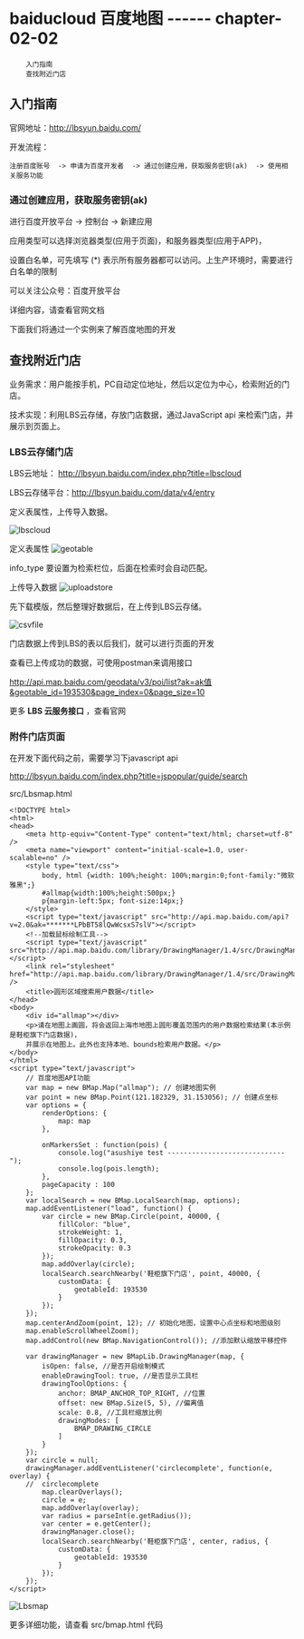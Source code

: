 # baiducloud 百度地图 ------  chapter-02-02


		入门指南
		查找附近门店


## 入门指南 

官网地址：http://lbsyun.baidu.com/

开发流程：

`注册百度账号  -> 申请为百度开发者  -> 通过创建应用，获取服务密钥(ak)  -> 使用相关服务功能`


### 通过创建应用，获取服务密钥(ak)

进行百度开放平台 -> 控制台 -> 新建应用

应用类型可以选择浏览器类型(应用于页面)，和服务器类型(应用于APP)，

设置白名单，可先填写 (*) 表示所有服务器都可以访问。上生产环境时，需要进行白名单的限制

可以关注公众号：百度开放平台

详细内容，请查看官网文档


下面我们将通过一个实例来了解百度地图的开发

## 查找附近门店

业务需求：用户能按手机，PC自动定位地址，然后以定位为中心，检索附近的门店。

技术实现：利用LBS云存储，存放门店数据，通过JavaScript api 来检索门店，并展示到页面上。

### LBS云存储门店

LBS云地址： http://lbsyun.baidu.com/index.php?title=lbscloud

LBS云存储平台：http://lbsyun.baidu.com/data/v4/entry

定义表属性，上传导入数据。

![lbscloud](lbscloud.png)

定义表属性
![geotable](geotable.png)

info_type 要设置为检索栏位，后面在检索时会自动匹配。

上传导入数据
![uploadstore](uploadstore.png)

先下载模版，然后整理好数据后，在上传到LBS云存储。

![csvfile](csvfile.png)

门店数据上传到LBS的表以后我们，就可以进行页面的开发


查看已上传成功的数据，可使用postman来调用接口

http://api.map.baidu.com/geodata/v3/poi/list?ak=ak值&geotable_id=193530&page_index=0&page_size=10

更多 **LBS 云服务接口** ，查看官网

### 附件门店页面


在开发下面代码之前，需要学习下javascript api

http://lbsyun.baidu.com/index.php?title=jspopular/guide/search

src/Lbsmap.html
```
<!DOCTYPE html>
<html>
<head>
	<meta http-equiv="Content-Type" content="text/html; charset=utf-8" />
	<meta name="viewport" content="initial-scale=1.0, user-scalable=no" />
	<style type="text/css">
		body, html {width: 100%;height: 100%;margin:0;font-family:"微软雅黑";}
		#allmap{width:100%;height:500px;}
		p{margin-left:5px; font-size:14px;}
	</style>
	<script type="text/javascript" src="http://api.map.baidu.com/api?v=2.0&ak=*******LPbBT58lQwWcsxS7slV"></script>
	<!--加载鼠标绘制工具-->
	<script type="text/javascript" src="http://api.map.baidu.com/library/DrawingManager/1.4/src/DrawingManager_min.js"></script>
	<link rel="stylesheet" href="http://api.map.baidu.com/library/DrawingManager/1.4/src/DrawingManager_min.css" />
	<title>圆形区域搜索用户数据</title>
</head>
<body>
	<div id="allmap"></div>
	<p>请在地图上画圆，将会返回上海市地图上圆形覆盖范围内的用户数据检索结果(本示例是鞋柜旗下门店数据)，
	并展示在地图上。此外也支持本地、bounds检索用户数据。</p>
</body>
</html>
<script type="text/javascript">
	// 百度地图API功能
	var map = new BMap.Map("allmap"); // 创建地图实例
	var point = new BMap.Point(121.182329, 31.153056); // 创建点坐标
	var options = {
		renderOptions: {
			map: map
		},

		onMarkersSet : function(pois) {
            console.log("asushiye test -----------------------------");
			console.log(pois.length);
		},
		pageCapacity : 100
	};
	var localSearch = new BMap.LocalSearch(map, options);
	map.addEventListener("load", function() {
		var circle = new BMap.Circle(point, 40000, {
			fillColor: "blue",
			strokeWeight: 1,
			fillOpacity: 0.3,
			strokeOpacity: 0.3
		});		
		map.addOverlay(circle);
		localSearch.searchNearby('鞋柜旗下门店', point, 40000, {
			customData: {
				geotableId: 193530
			}
		});
	});
	map.centerAndZoom(point, 12); // 初始化地图，设置中心点坐标和地图级别
	map.enableScrollWheelZoom();
	map.addControl(new BMap.NavigationControl()); //添加默认缩放平移控件

	var drawingManager = new BMapLib.DrawingManager(map, {
		isOpen: false, //是否开启绘制模式
		enableDrawingTool: true, //是否显示工具栏
		drawingToolOptions: {
			anchor: BMAP_ANCHOR_TOP_RIGHT, //位置
			offset: new BMap.Size(5, 5), //偏离值
			scale: 0.8, //工具栏缩放比例
			drawingModes: [
				BMAP_DRAWING_CIRCLE
			]
		}
	});
	var circle = null;
	drawingManager.addEventListener('circlecomplete', function(e, overlay) {
	//	circlecomplete
	    map.clearOverlays();
		circle = e;
		map.addOverlay(overlay);		
		var radius = parseInt(e.getRadius());
		var center = e.getCenter();
		drawingManager.close();
		localSearch.searchNearby('鞋柜旗下门店', center, radius, {
			customData: {
				geotableId: 193530
			}
		});
	});
</script>

```

![Lbsmap](Lbsmap.png)


更多详细功能，请查看 src/bmap.html 代码